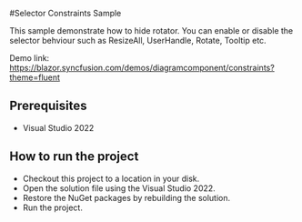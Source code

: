 #Selector Constraints Sample

This sample demonstrate how to hide rotator. You can enable or disable the selector behviour such as ResizeAll, UserHandle, Rotate, Tooltip etc.

Demo link:
https://blazor.syncfusion.com/demos/diagramcomponent/constraints?theme=fluent


## Prerequisites

* Visual Studio 2022

## How to run the project

* Checkout this project to a location in your disk.
* Open the solution file using the Visual Studio 2022.
* Restore the NuGet packages by rebuilding the solution.
* Run the project.

